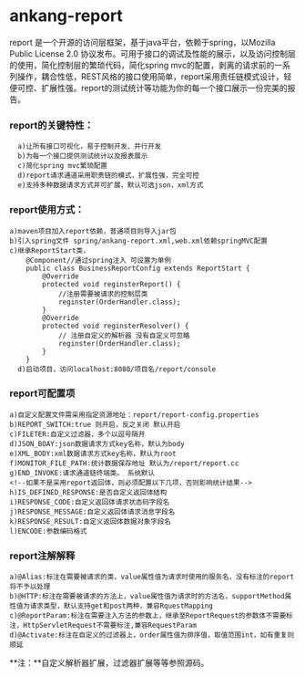 
# ankang-report
report 是一个开源的访问层框架，基于java平台，依赖于spring，以Mozilla Public License 2.0 协议发布。可用于接口的调试及性能的展示，以及访问控制层的使用，简化控制层的繁琐代码，简化spring mvc的配置，剥离的请求前的一系列操作，耦合性低，REST风格的接口使用简单，report采用责任链模式设计，轻便可控、扩展性强。report的测试统计等功能为你的每一个接口展示一份完美的报告。
 

### **report的关键特性：**

	  a)让所有接口可视化，易于控制开发、并行开发
	  b)为每一个接口提供测试统计以及报表展示
	  c)简化spring mvc繁琐配置
      d)report请求通道采用职责链的模式，扩展性强，完全可控
      e)支持多种数据请求方式并可扩展，默认可选json，xml方式

  

### report使用方式：
    a)maven项目加入report依赖，普通项目则导入jar包
    b)引入spring文件 spring/ankang-report.xml,web.xml依赖springMVC配置
    c)继承ReportStart类，
        @Component//通过spring注入 可设置为单例
        public class BusinessReportConfig extends ReportStart {
        	@Override
        	protected void reginsterReport() {
        		//注册需要被请求的控制层类
        		reginster(OrderHandler.class);
        	}
        	@Override
        	protected void reginsterResolver() {
        		// 注册自定义的解析器 没有自定义可忽略
        		reginster(OrderHandler.class);
        	}
        }
      d)启动项目，访问localhost:8080/项目名/report/console

### report可配置项
    a)自定义配置文件需采用指定资源地址：report/report-config.properties
    b)REPORT_SWITCH:true 则开启，反之关闭 默认开启
    c)FILETER:自定义过滤器，多个以逗号隔开
    d)JSON_BOAY:json数据请求方式key名称，默认为body
    e)XML_BODY:xml数据请求方式key名称，默认为root
    f)MONITOR_FILE_PATH:统计数据保存地址 默认为/report/report.cc
    g)END_INVOKE:请求通道链终端类。 系统默认
    <!--如果不是采用report返回体，则必须配置以下几项，否则影响统计结果-->
    h)IS_DEFINED_RESPONSE:是否自定义返回体结构
    i)RESPONSE_CODE:自定义返回体请求状态码字段名
    j)RESPONSE_MESSAGE:自定义返回体请求消息字段名
    k)RESPONSE_RESULT:自定义返回体数据对象字段名
    l)ENCODE:参数编码格式
    
### report注解解释
    a)@Alias:标注在需要被请求的类，value属性值为请求时使用的服务名，没有标注的report将不予以处理
    b)@HTTP:标注在需要被请求的方法上，value属性值为请求时的方法名，supportMethod属性值为请求类型，默认支持get和post两种，兼容RquestMapping
    c)@ReportParam:标注在需要注入方法的参数上，继承至ReportRequest的参数体不需要标注，HttpServletRequest不需要标注,兼容RequestParam
    d)@Activate:标注在自定义的过滤器上，order属性值为排序值，取值范围int，如有重复则顺延
    


**注：**自定义解析器扩展，过滤器扩展等等参照源码。


